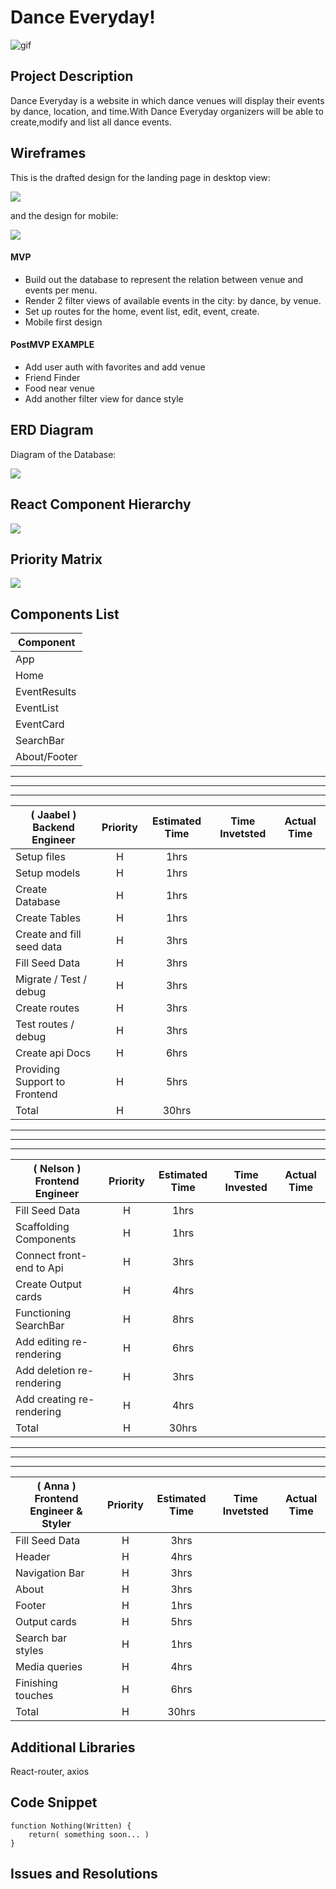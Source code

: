 # Dance Everyday!

![gif](https://media.giphy.com/media/Ymhz7H7Ye0gX3xuk59/giphy.gif)

## Project Description

Dance Everyday is a website in which dance venues will display their events by dance, location, and time.With Dance Everyday organizers will be able to create,modify and list all dance events.

## Wireframes

This is the drafted design for the landing page in desktop view:

![](https://i.imgur.com/x00gjfJ.png)

and the design for mobile:

![](https://i.imgur.com/BYik3If.png)

#### MVP

- Build out the database to represent the relation between venue and events per menu.
- Render 2 filter views of available events in the city: by dance, by venue.
- Set up routes for the home, event list, edit, event, create.
- Mobile first design

#### PostMVP EXAMPLE

- Add user auth with favorites and add venue
- Friend Finder
- Food near venue
- Add another filter view for dance style

## ERD Diagram

Diagram of the Database:

![](https://i.imgur.com/kGkkfvv.jpg)

## React Component Hierarchy

![](https://i.imgur.com/sbOngZL.png)

## Priority Matrix

![](https://i.imgur.com/Tas9IlH.jpg)

## Components List

| Component    |
| ------------ |
| App          | Houses all component routes and feeds the Home component initial fetch data |
| Home         | Home houses a Nav component and renders on initial load through the '/' route as well as rendering a searchbar and event results list |
| EventResults | Event results consumes inital fetch data as well search data and rerenders on fetch. Also serves as a styling container for EventList |
| EventList    | Conditionally renders event cards based on the props provided from EventList as well as rerenders on Create Event |
| EventCard    | Conditionally renders based on wether or not the edit button is clicked. Displays information from events such as location, time, and style. As well as provides an edit and delete button |
| SearchBar    | Fetches a new list based on search filters by dance and by venue |
| About/Footer | Displays dummy data about the contributors of this project as well as contact information |

---

---

---

| ( **Jaabel** ) Backend Engineer | Priority | Estimated Time | Time Invetsted | Actual Time |
| ------------------------------- | :------: | :------------: | :------------: | :---------: |
| Setup files                     |    H     |      1hrs      |                |             |
| Setup models                    |    H     |      1hrs      |                |             |
| Create Database                 |    H     |      1hrs      |                |             |
| Create Tables                   |    H     |      1hrs      |                |             |
| Create and fill seed data       |    H     |      3hrs      |                |             |
| Fill Seed Data                  |    H     |      3hrs      |                |             |
| Migrate / Test / debug          |    H     |      3hrs      |                |             |
| Create routes                   |    H     |      3hrs      |                |             |
| Test routes / debug             |    H     |      3hrs      |                |             |
| Create api Docs                 |    H     |      6hrs      |                |             |
| Providing Support to Frontend   |    H     |      5hrs      |                |             |
| Total                           |    H     |     30hrs      |                |             |

---

---

---

| ( **Nelson** ) Frontend Engineer | Priority | Estimated Time | Time Invested | Actual Time |
| -------------------------------- | :------: | :------------: | :-----------: | :---------: |
| Fill Seed Data                   |    H     |      1hrs      |               |             |
| Scaffolding Components           |    H     |      1hrs      |               |             |
| Connect front-end to Api         |    H     |      3hrs      |               |             |
| Create Output cards              |    H     |      4hrs      |               |             |
| Functioning SearchBar            |    H     |      8hrs      |               |             |
| Add editing re-rendering         |    H     |      6hrs      |               |             |
| Add deletion re-rendering        |    H     |      3hrs      |               |             |
| Add creating re-rendering        |    H     |      4hrs      |               |             |
| Total                            |    H     |     30hrs      |               |             |

---

---

---

| ( **Anna** ) Frontend Engineer & Styler | Priority | Estimated Time | Time Invetsted | Actual Time |
| --------------------------------------- | :------: | :------------: | :------------: | :---------: |
| Fill Seed Data                          |    H     |      3hrs      |                |             |
| Header                                  |    H     |      4hrs      |                |             |
| Navigation Bar                          |    H     |      3hrs      |                |             |
| About                                   |    H     |      3hrs      |                |             |
| Footer                                  |    H     |      1hrs      |                |             |
| Output cards                            |    H     |      5hrs      |                |             |
| Search bar styles                       |    H     |      1hrs      |                |             |
| Media queries                           |    H     |      4hrs      |                |             |
| Finishing touches                       |    H     |      6hrs      |                |             |
| Total                                   |    H     |     30hrs      |                |             |

## Additional Libraries

React-router, axios

## Code Snippet

```
function Nothing(Written) {
	return( something soon... )
}
```

## Issues and Resolutions

